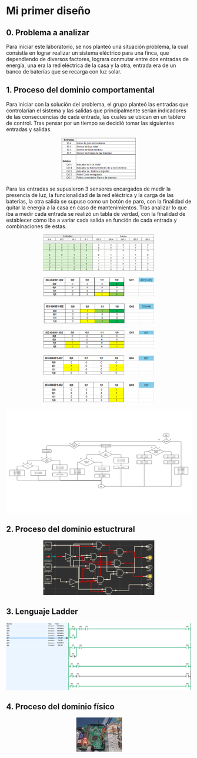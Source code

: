 <h1>Mi primer diseño</h1> 
<h2>0. Problema a analizar</h2>
Para iniciar este laboratorio, se nos planteó una situación problema, la cual consistía en lograr realizar un sistema eléctrico para una finca, que dependiendo de diversos factores, lograra conmutar entre dos entradas de energía, una era la red eléctrica de la casa y la otra, entrada era de un banco de baterías que se recarga con luz solar. 
<h2>1. Proceso del dominio comportamental</h2>
Para iniciar con la solución del problema, el grupo planteó las entradas que controlarían el sistema y las salidas que principalmente serían indicadores de las consecuencias de cada entrada, las cuales se ubican en un tablero de control. Tras pensar por un tiempo se decidió tomar las siguientes entradas y salidas.
<p align="center">
    <img src="./Entradas y salidas.png" width="40%">
</p>
Para las entradas se supusieron 3 sensores encargados de medir la presencia de luz, la funcionalidad de la red eléctrica y la carga de las baterías, la otra salida se supuso como un botón de paro, con la finalidad de quitar la energía a la casa en caso de mantenimientos. Tras analizar lo que iba a medir cada entrada se realizó un tabla de verdad, con la finalidad de establecer cómo iba a variar cada salida en función de cada entrada y combinaciones de estas.
<p align="center">
    <img src="./Tabla de verdad.png" width="60%">
</p>

<p align="center">
    <img src="./Karnaugh q1.png" width="60%">
</p>

<p align="center">
    <img src="./Karnaugh q2.png" width="60%">
</p>

<p align="center">
    <img src="./Karnaugh q3.png" width="60%">
</p>

<p align="center">
    <img src="./Karnaugh q4.png" width="60%">
</p>

<p align="center">
    <img src="./Karnaugh q5.png" width="60%">
</p>

<p align="center">
    <img src="./Digrama_De_Flujo_Dig_1-1.png" width="150%">
</p>

<h2>2. Proceso del dominio estuctrural</h2>

<p align="center">
    <img src="./Compuertas logicas.png" width="60%">
</p>

<h2>3. Lenguaje Ladder</h2>

<p align="center">
    <img src="./Diagrama Ladder.png" width="100%">
</p>

<h2>4. Proceso del dominio físico</h2>

<p align="center">
    <img src="./circuito fpga.png" width="25%">
</p>
